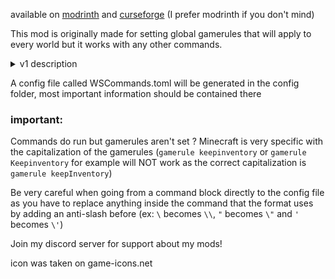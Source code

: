 available on [modrinth](https://modrinth.com/mod/world-start-commands-and-global-gamerules) and [curseforge](https://www.curseforge.com/minecraft/mc-mods/world-start-commands-and-global-gamerules) (I prefer modrinth if you don't mind)

This mod is originally made for setting global gamerules that will apply to every world but it works with any other commands.

<details>
  <summary>v1 description</summary>
  <p>
When you first start your game the mod will create a file called WSCommands.json in your config folder which is formatted like so:  

```
{
  "Repeat": false,
  "DedicatedMode": false,
  "1": "[command1]",
  "2": "[command2]",
  "3": "[command3]"
}
```
The mod will run the commands in order every time you load into a new world.  
Make sure to not skip any numbers.  
Don't forget the commas.  
The commands don't include the /  
\
example:


```
{
  "Repeat": false,
  "DedicatedMode": false,
  "1": "effect give @a minecraft:resistance",
  "2": "gamerule keepInventory true",
  "3": "gamerule doInsomnia false",
  "4": "give @r minecraft:diamond"
}
```
this will first give the resistance effect to every player, then set keepInventory to true and doInsomnia to false, then give a diamond to a random player in the world  
\
If `Repeat` is set to `true`, the commands will run every single time the world is loaded (or every time a player joins the world if `DedicatedMode` is set to `true`.)  
If `DedicatedMode` is set to `true`, the commands will run for every single player that joins the world for the first time.

`/wsc [target] forcerun` will run the commands directly  
`/wsc [target] reset` will run the commands again the next time you load the current world  

Commands don't run at world creation ? Try doing `/wsc forcerun` (need OP), if it shows a message in red saying it was unable to run the command, you probably forgot a comma somewhere in your config (all lines have a comma except the last one)  
Commands do run but gamerules aren't set ? Minecraft is very specific with the capitalization of the gamerules (`gamerule keepinventory` or `gamerule Keepinventory` for example will NOT work as the correct capitalization is `gamerule keepInventory`)  
Be very careful when going from a command block directly to the json file as you have to replace anything inside the command that the json format uses (ex: `\` becomes `\\`, `"` becomes `\"` and `'` becomes `\'`)  
  </p>
</details>  

A config file called WSCommands.toml will be generated in the config folder, most important information should be contained there 

### important:  

Commands do run but gamerules aren't set ? Minecraft is very specific with the capitalization of the gamerules (`gamerule keepinventory` or `gamerule Keepinventory` for example will NOT work as the correct capitalization is `gamerule keepInventory`)  

Be very careful when going from a command block directly to the config file as you have to replace anything inside the command that the format uses by adding an anti-slash before (ex: `\` becomes `\\`, `"` becomes `\"` and `'` becomes `\'`)  

Join my discord server for support about my mods!

icon was taken on game-icons.net
